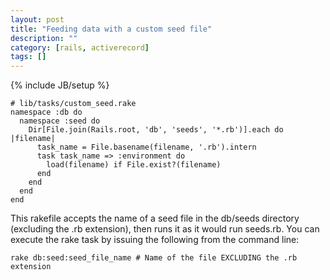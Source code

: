 ```yaml
---
layout: post
title: "Feeding data with a custom seed file"
description: ""
category: [rails, activerecord]
tags: []
---
```

{% include JB/setup %}

    # lib/tasks/custom_seed.rake
    namespace :db do
      namespace :seed do
        Dir[File.join(Rails.root, 'db', 'seeds', '*.rb')].each do |filename|
          task_name = File.basename(filename, '.rb').intern    
          task task_name => :environment do
            load(filename) if File.exist?(filename)
          end
        end
      end
    end

This rakefile accepts the name of a seed file in the db/seeds directory (excluding the .rb extension), then runs it as it would run seeds.rb. You can execute the rake task by issuing the following from the command line:

    rake db:seed:seed_file_name # Name of the file EXCLUDING the .rb extension




